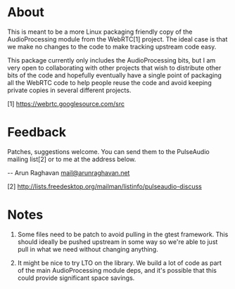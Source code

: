 About
=====

This is meant to be a more Linux packaging friendly copy of the AudioProcessing
module from the WebRTC[1] project. The ideal case is that we make no changes to
the code to make tracking upstream code easy.

This package currently only includes the AudioProcessing bits, but I am very
open to collaborating with other projects that wish to distribute other bits of
the code and hopefully eventually have a single point of packaging all the
WebRTC code to help people reuse the code and avoid keeping private copies in
several different projects.

[1] https://webrtc.googlesource.com/src

Feedback
========

Patches, suggestions welcome. You can send them to the PulseAudio mailing
list[2] or to me at the address below.

-- Arun Raghavan <mail@arunraghavan.net>

[2] http://lists.freedesktop.org/mailman/listinfo/pulseaudio-discuss

Notes
====

1. Some files need to be patch to avoid pulling in the gtest framework. This
   should ideally be pushed upstream in some way so we're able to just pull
   in what we need without changing anything.

2. It might be nice to try LTO on the library. We build a lot of code as part
   of the main AudioProcessing module deps, and it's possible that this could
   provide significant space savings.
